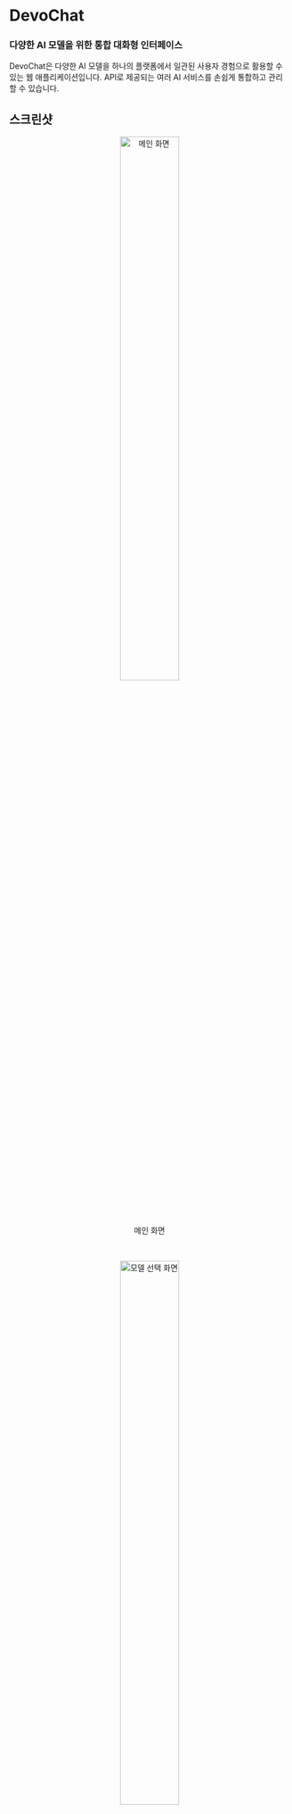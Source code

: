# DevoChat

### 다양한 AI 모델을 위한 통합 대화형 인터페이스
DevoChat은 다양한 AI 모델을 하나의 플랫폼에서 일관된 사용자 경험으로 활용할 수 있는 웹 애플리케이션입니다. API로 제공되는 여러 AI 서비스를 손쉽게 통합하고 관리할 수 있습니다.

## 스크린샷

<div align="center">
  <figure>
    <img src="samples/main.png" alt="메인 화면" width="50%">
    <figcaption>메인 화면</figcaption>
  </figure>
  <br>
  <figure>
    <img src="samples/model-select.png" alt="모델 선택 화면" width="50%">
    <figcaption>모델 선택 화면</figcaption>
  </figure>
  <br>
  <figure>
    <img src="samples/code-sample.png" alt="Code Block 샘플" width="50%">
    <figcaption>코드 하이라이팅 및 복사 가능</figcaption>
  </figure>
  <br>
  <figure>
    <img src="samples/latex-sample.png" alt="LaTeX 샘플" width="50%">
    <figcaption>수식 렌더링 지원</figcaption>
  </figure>
  <br>
  <figure>
    <img src="samples/image-sample.png" alt="이미지 샘플" width="50%">
    <figcaption>이미지 업로드 및 처리</figcaption>
  </figure>
  <br>
  <figure>
    <img src="samples/doc-sample.png" alt="문서 샘플" width="50%">
    <figcaption>문서 파일의 텍스트 추출</figcaption>
  </figure>
</div>

## 데모

라이브 데모를 [여기](https://devochat.com)에서 확인하세요.

## 주요 기능

- **다중 AI 모델 지원**
  - GPT
  - Claude
  - Gemini
  - Sonar
  - Deepseek
  - Llama
  - Grok
  - ... 기타 원하는 모델
    
- **고급 대화 기능**
  - 실시간 스트리밍 응답
  - 추론 과정 시각화
  - 웹 검색 통합
  - 이미지 업로드 및 분석
  - 다양한 파일 형식 업로드 및 텍스트 추출
  - 마크다운, 수식(LaTeX), 코드 블록 렌더링
  - 시스템 프롬프트, DAN 모드, Temperature, Reasoning Effect 조절

- **대화 관리**
  - 대화 내역 저장 및 조회
  - 메시지 편집, 삭제, 재생성
  - 자동 대화명 생성
  - 사용량 계산 및 관리

## 기술 스택

![React](https://img.shields.io/badge/React-%2320232a.svg?style=for-the-badge&logo=react&logoColor=%2361DAFB)
![JavaScript](https://img.shields.io/badge/JavaScript-%23323330.svg?style=for-the-badge&logo=javascript&logoColor=%23F7DF1E)
![Python](https://img.shields.io/badge/Python-3776AB?style=for-the-badge&logo=python&logoColor=white)
![FastAPI](https://img.shields.io/badge/FastAPI-009688?style=for-the-badge&logo=fastapi&logoColor=white)
![MongoDB](https://img.shields.io/badge/MongoDB-47A248?style=for-the-badge&logo=mongodb&logoColor=white)
![Textract](https://img.shields.io/badge/Textract-FF6F61?style=for-the-badge)

## 설치 및 실행

### 프론트엔드

#### 환경변수 설정
```
WDS_SOCKET_PORT=0
REACT_APP_FASTAPI_URL=http://localhost:8000
```

#### 패키지 설치 및 시작
```bash
$ cd frontend
$ npm install
$ npm start
```

#### 빌드 및 배포
```bash
$ cd frontend
$ npm run build
$ npx serve -s build
```

### 백엔드

#### 파이썬 가상환경 설정
```bash
$ cd backend
$ python -m venv .venv
$ source .venv/bin/activate  # Windows: .venv\Scripts\activate
$ pip install -r requirements.txt
```

#### 환경변수 설정
```
MONGODB_URI=mongodb+srv://username:password@cluster.mongodb.net/chat_db
PRODUCTION_URL=https://your-production-domain.com
DEVELOPMENT_URL=http://localhost:3000
AUTH_KEY=your_auth_secret_key

# API 키 설정
OPENAI_API_KEY=...
ANTHROPIC_API_KEY=...
GEMINI_API_KEY=...
PERPLEXITY_API_KEY=...
LLAMA_API_KEY=...
DEEPSEEK_API_KEY=...
XAI_API_KEY=...
```

#### FastAPI 서버 실행
```bash
$ uvicorn main:app --host=0.0.0.0 --port=8000 --reload
```

## 사용자 인터페이스

![DevoChat UI](https://your-screenshot-url.com/devochat-ui.png)

- **메인 화면**: 새 대화 시작, 모델 선택, 파일 업로드
- **채팅 화면**: 대화 내역, 메시지 관리, 기능 토글(검색, 추론, DAN)
- **설정 패널**: 모델 파라미터 조정, 시스템 프롬프트 설정

## 사용법

### models.json 설정

`models.json` 파일을 통해 애플리케이션에서 사용 가능한 AI 모델들의 속성을 정의합니다:

```json
{
    "models": [
      {
        "model_name": "gpt-4.5-preview",
        "model_alias": "GPT 4.5 (Preview)",
        "description": "고성능 최신 GPT 모델",
        "endpoint": "/gpt",
        "in_billing": "75",
        "out_billing": "150",
        "inference": false,
        "stream": true,
        "capabilities": {
          "image": true,
          "search": false
        },
        "type": "default"
      },
      {
        "model_name": "claude-3-7-sonnet-latest:1",
        "model_alias": "Claude 3.7 Sonnet Thinking",
        "description": "추론이 가능한 최신 Claude 모델",
        "endpoint": "/claude",
        "in_billing": "3",
        "out_billing": "15",
        "inference": true,
        "stream": true,
        "capabilities": {
          "image": true,
          "search": false
        },
        "type": "think"
      }
    ]
}
```

### 파라미터 설명

| 파라미터 | 설명 |
|---------|------|
| `model_name` | API 호출 시 사용되는 모델의 실제 식별자입니다. 같은 모델의 다른 구성을 위해 인덱스(`:0`, `:1` 등)를 추가할 수 있습니다. |
| `model_alias` | UI에 표시되는 모델의 사용자 친화적인 이름입니다. |
| `description` | 모델에 대한 간략한 설명으로, 선택 시 참고할 수 있습니다. |
| `endpoint` | 백엔드에서 해당 모델 요청을 처리할 API 경로입니다. (예: `/gpt`, `/claude`) |
| `in_billing` | 입력 토큰(프롬프트)에 대한 청구 비용입니다. 단위는 백만 토큰당 USD입니다. |
| `out_billing` | 출력 토큰(응답)에 대한 청구 비용입니다. 단위는 백만 토큰당 USD입니다. |
| `search_billing` | (선택 사항) 검색 기능 사용 시 추가되는 청구 비용입니다. |
| `inference` | 추론(reasoning) 기능 지원 여부입니다. `true`인 경우 추론 UI가 활성화됩니다. |
| `stream` | 응답 스트리밍 지원 여부입니다. `true`인 경우 실시간으로 응답이 표시됩니다. |
| `capabilities` | 모델이 지원하는 특수 기능들을 정의합니다. |
| `capabilities.image` | 이미지 처리 기능 지원 여부입니다. |
| `capabilities.search` | 실시간 웹 검색 기능 지원 여부입니다. |
| `type` | 모델의 유형을 나타냅니다. 가능한 값: `default`, `think`, `reason`, `none` |

### 모델 유형 설명

- **default**: 기본 채팅 모델
- **think**: Claude의 Extended Thinking을 지원하는 모델
- **reason**: Reasoning-Effect를 지원하는 모델
- **none**: Temperature나 System Message를 지원하지 않는 모델

### 지원되는 파일 형식

- **이미지**: jpg, jpeg, png, gif, bmp, webp
- **문서**: pdf, doc, docx, pptx, xlsx, csv, txt, rtf, html, htm, odt, eml, epub, msg
- **데이터**: json, xml, tsv, yml, yaml
- **코드**: py, java, c, cpp, h, hpp, js, jsx, ts, tsx, css, scss, less, cs, sh, bash, bat, ps1, go, rs, php 등

## 향후 계획

- **다국어 지원**: 영어 인터페이스 추가 예정
- **모바일 앱 개발**: iOS 및 Android 네이티브 앱 출시 예정

## 기여하기

1. 이 저장소를 포크합니다
2. 새 브랜치를 생성합니다 (`git checkout -b feature/amazing-feature`)
3. 변경사항을 커밋합니다 (`git commit -m 'Add amazing feature'`)
4. 브랜치에 푸시합니다 (`git push origin feature/amazing-feature`)
5. Pull Request를 생성합니다
6. 
## 라이선스

이 프로젝트는 [MIT 라이선스](LICENSE)하에 배포됩니다.
